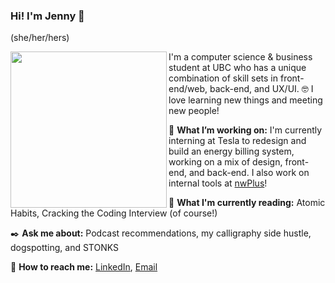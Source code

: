 ### Hi! I'm Jenny 👋

(she/her/hers)

<img src="https://user-images.githubusercontent.com/38872354/96933385-2b975800-1475-11eb-95ee-4667db25aa41.jpg" align="left" width="250" />

I'm a computer science & business student at UBC who has a unique combination of skill sets in front-end/web, back-end, and UX/UI. :nerd_face: I love learning new things and meeting new people!

:hatching_chick: **What I’m working on:** I'm currently interning at Tesla to redesign and build an energy billing system, working on a mix of design, front-end, and back-end. I also work on internal tools at [nwPlus](https://github.com/nwplus)!

:blue_book: **What I'm currently reading:** Atomic Habits, Cracking the Coding Interview (of course!)

:black_nib: **Ask me about:** Podcast recommendations, my calligraphy side hustle, dogspotting, and STONKS

:email: **How to reach me:** [LinkedIn](https://www.linkedin.com/in/pan-jenny/), [Email](panjenny0@gmail.com)


<!--
**panjenny0/panjenny0** is a ✨ _special_ ✨ repository because its `README.md` (this file) appears on your GitHub profile.


- 🔭 I’m currently working on ...
- 🌱 I’m currently learning ...
- 👯 I’m looking to collaborate on ...
- 🤔 I’m looking for help with ...
- 💬 Ask me about ...
- 📫 How to reach me: ...
- 😄 Pronouns: she/her
- ⚡ Fun fact: ...
-->
